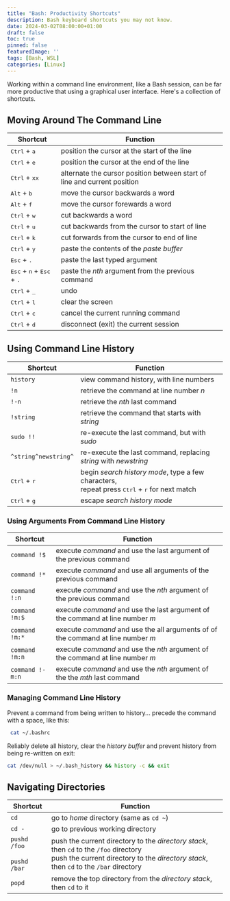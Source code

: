 ```yaml
---
title: "Bash: Productivity Shortcuts"
description: Bash keyboard shortcuts you may not know.
date: 2024-03-02T08:00:00+01:00
draft: false
toc: true
pinned: false
featuredImage: ''
tags: [Bash, WSL]
categories: [Linux]
---
```


Working within a command line environment, like a Bash session, can be far more productive that using a graphical user interface.  Here's a collection of shortcuts.

<!--more-->

## Moving Around The Command Line

| Shortcut  | Function                                      |
|-----------|-----------------------------------------------|
|<kbd>Ctrl</kbd> + <kbd>a</kbd> | position the cursor at the start of the line |
|<kbd>Ctrl</kbd> + <kbd>e</kbd> | position the cursor at the end of the line |
|<kbd>Ctrl</kbd> + <kbd>xx</kbd> | alternate the cursor position between start of line and current position |
|<kbd>Alt</kbd> + <kbd>b</kbd> | move the cursor backwards a word |
|<kbd>Alt</kbd> + <kbd>f</kbd> | move the cursor forewards a word |
|<kbd>Ctrl</kbd> + <kbd>w</kbd> | cut backwards a word |
|<kbd>Ctrl</kbd> + <kbd>u</kbd> | cut backwards from the cursor to start of line |
|<kbd>Ctrl</kbd> + <kbd>k</kbd> | cut forwards from the cursor to end of line |
|<kbd>Ctrl</kbd> + <kbd>y</kbd> | paste the contents of the *paste buffer* |
|<kbd>Esc</kbd> + <kbd>.</kbd> | paste the last typed argument |
|<kbd>Esc</kbd> + <kbd>n</kbd> + <kbd>Esc</kbd> + <kbd>.</kbd> | paste the *nth* argument from the previous command |
|<kbd>Ctrl</kbd> + <kbd>_</kbd> | undo |
|<kbd>Ctrl</kbd> + <kbd>l</kbd> | clear the screen |
|<kbd>Ctrl</kbd> + <kbd>c</kbd> | cancel the current running command |
|<kbd>Ctrl</kbd> + <kbd>d</kbd> | disconnect (exit) the current session |

## Using Command Line History

| Shortcut  | Function                                      |
|-----------|-----------------------------------------------|
| ```history``` | view command history, with line numbers |
| ```!n``` | retrieve the command at line number *n* |
| ```!-n``` | retrieve the *nth* last command |
| ```!string``` | retrieve the command that starts with *string* |
| ```sudo !!``` | re-execute the last command, but with *sudo* |
| ```^string^newstring^``` | re-execute the last command, replacing *string* with *newstring* |
|<kbd>Ctrl</kbd> + <kbd>r</kbd> | begin *search history mode*, type a few characters, <br /> repeat press <kbd>Ctrl</kbd> + <kbd>r</kbd> for next match |
|<kbd>Ctrl</kbd> + <kbd>g</kbd> | escape *search history mode* |

### Using Arguments From Command Line History

| Shortcut  | Function                                      |
|-----------|-----------------------------------------------|
| ```command !$``` | execute *command* and use the last argument of the previous command |
| ```command !*``` | execute *command* and use all arguments of the previous command |
| ```command !:n``` | execute *command* and use the *nth* argument of the previous command |
| ```command !m:$``` | execute *command* and use the last argument of the command at line number *m* |
| ```command !m:*``` | execute *command* and use the all arguments of of the command at line number *m* |
| ```command !m:n``` | execute *command* and use the *nth* argument of the command at line number *m* |
| ```command !-m:n``` | execute *command* and use the *nth* argument of the the *mth* last command |

### Managing Command Line History

Prevent a command from being written to history... precede the command with a space, like this:

```Bash
 cat ~/.bashrc
```

Reliably delete all history, clear the *history buffer* and prevent history from being re-written on exit:

```Bash
cat /dev/null > ~/.bash_history && history -c && exit
```

## Navigating Directories

| Shortcut  | Function                                      |
|-----------|-----------------------------------------------|
| ```cd``` | go to *home* directory (same as ```cd ~```) |
| ```cd -``` | go to previous working directory |
| ```pushd /foo``` <br /> <br /> ```pushd /bar``` | push the current directory to the *directory stack*, <br /> then `cd` to the `/foo` directory <br /> push the current directory to the *directory stack*, <br /> then `cd` to the `/bar` directory |
| ```popd``` | remove the top directory from the *directory stack*, then `cd` to it |
